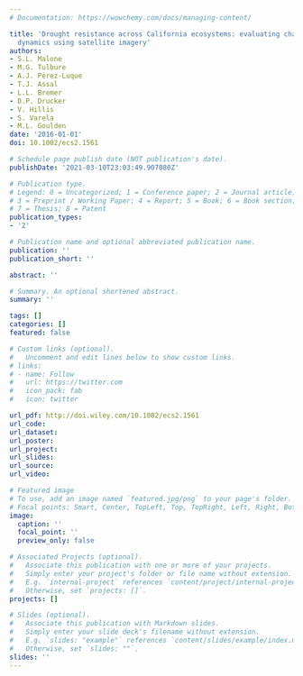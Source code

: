 ```yaml
---
# Documentation: https://wowchemy.com/docs/managing-content/

title: 'Drought resistance across California ecosystems: evaluating changes in carbon
  dynamics using satellite imagery'
authors:
- S.L. Malone
- M.G. Tulbure
- A.J. Pérez-Luque
- T.J. Assal
- L.L. Bremer
- D.P. Drucker
- V. Hillis
- S. Varela
- M.L. Goulden
date: '2016-01-01'
doi: 10.1002/ecs2.1561

# Schedule page publish date (NOT publication's date).
publishDate: '2021-03-10T23:03:49.907080Z'

# Publication type.
# Legend: 0 = Uncategorized; 1 = Conference paper; 2 = Journal article;
# 3 = Preprint / Working Paper; 4 = Report; 5 = Book; 6 = Book section;
# 7 = Thesis; 8 = Patent
publication_types:
- '2'

# Publication name and optional abbreviated publication name.
publication: ''
publication_short: ''

abstract: ''

# Summary. An optional shortened abstract.
summary: ''

tags: []
categories: []
featured: false

# Custom links (optional).
#   Uncomment and edit lines below to show custom links.
# links:
# - name: Follow
#   url: https://twitter.com
#   icon_pack: fab
#   icon: twitter

url_pdf: http://doi.wiley.com/10.1002/ecs2.1561
url_code:
url_dataset:
url_poster:
url_project:
url_slides:
url_source:
url_video:

# Featured image
# To use, add an image named `featured.jpg/png` to your page's folder. 
# Focal points: Smart, Center, TopLeft, Top, TopRight, Left, Right, BottomLeft, Bottom, BottomRight.
image:
  caption: ''
  focal_point: ''
  preview_only: false

# Associated Projects (optional).
#   Associate this publication with one or more of your projects.
#   Simply enter your project's folder or file name without extension.
#   E.g. `internal-project` references `content/project/internal-project/index.md`.
#   Otherwise, set `projects: []`.
projects: []

# Slides (optional).
#   Associate this publication with Markdown slides.
#   Simply enter your slide deck's filename without extension.
#   E.g. `slides: "example"` references `content/slides/example/index.md`.
#   Otherwise, set `slides: ""`.
slides: ''
---
```

